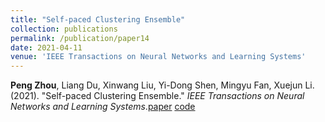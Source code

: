 ```yaml
---
title: "Self-paced Clustering Ensemble"
collection: publications
permalink: /publication/paper14
date: 2021-04-11
venue: 'IEEE Transactions on Neural Networks and Learning Systems'
---
```

**Peng Zhou**, Liang Du, Xinwang Liu, Yi-Dong Shen, Mingyu Fan, Xuejun Li. (2021). &quot;Self-paced Clustering Ensemble.&quot; <i>IEEE Transactions on Neural Networks and Learning Systems</i>.[paper](http://Doctor-Nobody.github.io/papers/tnnls2021.pdf)  [code](http://Doctor-Nobody.github.io/codes/code_spce.rar)